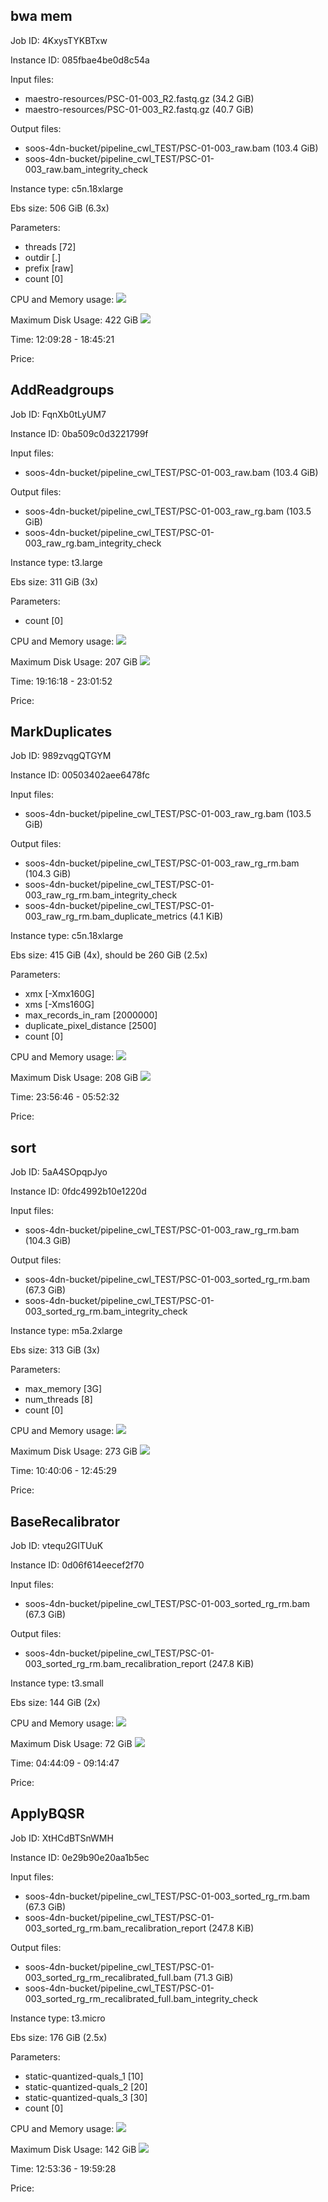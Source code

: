 ## bwa mem ##
Job ID: 4KxysTYKBTxw

Instance ID: 085fbae4be0d8c54a

Input files:
  - maestro-resources/PSC-01-003_R2.fastq.gz (34.2 GiB)
  - maestro-resources/PSC-01-003_R2.fastq.gz (40.7 GiB)

Output files:
  - soos-4dn-bucket/pipeline_cwl_TEST/PSC-01-003_raw.bam (103.4 GiB)
  - soos-4dn-bucket/pipeline_cwl_TEST/PSC-01-003_raw.bam_integrity_check

Instance type: c5n.18xlarge

Ebs size: 506 GiB (6.3x)

Parameters:
  - threads [72]
  - outdir [.]
  - prefix [raw]
  - count [0]

CPU and Memory usage:
![](bwa-mem_cpu_memory.png)

Maximum Disk Usage: 422 GiB
![](bwa-mem_disk.png)

Time: 12:09:28 - 18:45:21

Price:

## AddReadgroups ##
Job ID: FqnXb0tLyUM7

Instance ID: 0ba509c0d3221799f

Input files:
  - soos-4dn-bucket/pipeline_cwl_TEST/PSC-01-003_raw.bam (103.4 GiB)

Output files:
  - soos-4dn-bucket/pipeline_cwl_TEST/PSC-01-003_raw_rg.bam (103.5 GiB)
  - soos-4dn-bucket/pipeline_cwl_TEST/PSC-01-003_raw_rg.bam_integrity_check

Instance type: t3.large

Ebs size: 311 GiB (3x)

Parameters:
  - count [0]

CPU and Memory usage:
![](readgroups_cpu_memory.png)

Maximum Disk Usage: 207 GiB
![](readgroups_disk.png)

Time: 19:16:18 - 23:01:52

Price:

## MarkDuplicates ##
Job ID: 989zvqgQTGYM

Instance ID: 00503402aee6478fc

Input files:
  - soos-4dn-bucket/pipeline_cwl_TEST/PSC-01-003_raw_rg.bam (103.5 GiB)

Output files:
  - soos-4dn-bucket/pipeline_cwl_TEST/PSC-01-003_raw_rg_rm.bam (104.3 GiB)
  - soos-4dn-bucket/pipeline_cwl_TEST/PSC-01-003_raw_rg_rm.bam_integrity_check
  - soos-4dn-bucket/pipeline_cwl_TEST/PSC-01-003_raw_rg_rm.bam_duplicate_metrics (4.1 KiB)

Instance type: c5n.18xlarge

Ebs size: 415 GiB (4x), should be 260 GiB (2.5x)

Parameters:
  - xmx [-Xmx160G]
  - xms [-Xms160G]
  - max_records_in_ram [2000000]
  - duplicate_pixel_distance [2500]
  - count [0]

CPU and Memory usage:
![](dedup_cpu_memory.png)

Maximum Disk Usage: 208 GiB
![](dedup_disk.png)

Time: 23:56:46 - 05:52:32

Price:

## sort ##
Job ID: 5aA4SOpqpJyo

Instance ID: 0fdc4992b10e1220d

Input files:
  - soos-4dn-bucket/pipeline_cwl_TEST/PSC-01-003_raw_rg_rm.bam (104.3 GiB)

Output files:
  - soos-4dn-bucket/pipeline_cwl_TEST/PSC-01-003_sorted_rg_rm.bam (67.3 GiB)
  - soos-4dn-bucket/pipeline_cwl_TEST/PSC-01-003_sorted_rg_rm.bam_integrity_check

Instance type: m5a.2xlarge

Ebs size: 313 GiB (3x)

Parameters:
  - max_memory [3G]
  - num_threads [8]
  - count [0]

CPU and Memory usage:
![](sort_cpu_memory.png)

Maximum Disk Usage: 273 GiB
![](sort_disk.png)

Time: 10:40:06 - 12:45:29

Price:

## BaseRecalibrator ##
Job ID: vtequ2GITUuK

Instance ID: 0d06f614eecef2f70

Input files:
  - soos-4dn-bucket/pipeline_cwl_TEST/PSC-01-003_sorted_rg_rm.bam (67.3 GiB)

Output files:
  - soos-4dn-bucket/pipeline_cwl_TEST/PSC-01-003_sorted_rg_rm.bam_recalibration_report (247.8 KiB)

Instance type: t3.small

Ebs size: 144 GiB (2x)

CPU and Memory usage:
![](bqsr_cpu_memory.png)

Maximum Disk Usage: 72 GiB
![](bqsr_disk.png)

Time: 04:44:09 - 09:14:47

Price:

## ApplyBQSR ##
Job ID: XtHCdBTSnWMH

Instance ID: 0e29b90e20aa1b5ec

Input files:
  - soos-4dn-bucket/pipeline_cwl_TEST/PSC-01-003_sorted_rg_rm.bam (67.3 GiB)
  - soos-4dn-bucket/pipeline_cwl_TEST/PSC-01-003_sorted_rg_rm.bam_recalibration_report (247.8 KiB)

Output files:
  - soos-4dn-bucket/pipeline_cwl_TEST/PSC-01-003_sorted_rg_rm_recalibrated_full.bam (71.3 GiB)
  - soos-4dn-bucket/pipeline_cwl_TEST/PSC-01-003_sorted_rg_rm_recalibrated_full.bam_integrity_check

Instance type: t3.micro

Ebs size: 176 GiB (2.5x)

Parameters:
  - static-quantized-quals_1 [10]
  - static-quantized-quals_2 [20]
  - static-quantized-quals_3 [30]
  - count [0]

CPU and Memory usage:
![](applybqsr_cpu_memory.png)

Maximum Disk Usage: 142 GiB
![](applybqsr_disk.png)

Time: 12:53:36 - 19:59:28

Price:
